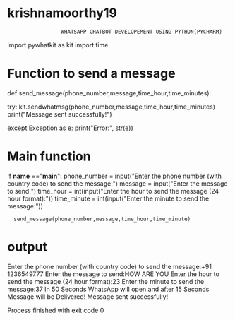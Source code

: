# krishnamoorthy19

                     WHATSAPP CHATBOT DEVELOPEMENT USING PYTHON(PYCHARM) 
                     
import pywhatkit as kit
import time

# Function to send a message 
def send_message(phone_number,message,time_hour,time_minutes):

  try:
      kit.sendwhatmsg(phone_number,message,time_hour,time_minutes)
      print("Message sent successfully!")

  except Exception as e:
      print("Error:", str(e))

# Main function 
if __name__ =="__main__":
      phone_number = input("Enter the phone number (with country code) to send the message:")
      message = input("Enter the message to send:")
      time_hour = int(input("Enter the hour to send  the message (24 hour format):"))
      time_minute = int(input("Enter the minute to send the message:"))

      send_message(phone_number,message,time_hour,time_minute)



# output 

Enter the phone number (with country code) to send the message:+91 1236549777
Enter the message to send:HOW ARE YOU
Enter the hour to send  the message (24 hour format):23
Enter the minute to send the message:37
In 50 Seconds WhatsApp will open and after 15 Seconds Message will be Delivered!
Message sent successfully!

Process finished with exit code 0
      
